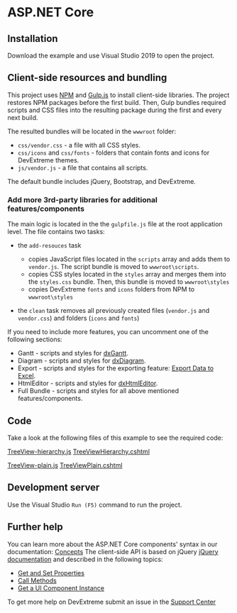 # ASP.NET Core

## Installation

Download the example and use Visual Studio 2019 to open the project. 

## Client-side resources and bundling

This project uses [NPM](http://npmjs.com/) and [Gulp.js](https://gulpjs.com/) to install client-side libraries. The project restores NPM packages before the first build. Then, Gulp bundles required scripts and CSS files into the resulting package during the first and every next build. 

The resulted bundles will be located in the `wwwroot` folder:
* `css/vendor.css` - a file with all CSS styles.
* `css/icons` and `css/fonts` - folders that contain fonts and icons for DevExtreme themes.
* `js/vendor.js` - a file that contains all scripts.

The default bundle includes jQuery, Bootstrap, and DevExtreme.

### Add more 3rd-party libraries for additional features/components 

The main logic is located in the the `gulpfile.js` file at the root application level. The file contains two tasks:

* the `add-resouces` task  

    * copies JavaScript files located in the `scripts` array and adds them to `vendor.js`. The script bundle is moved to `wwwroot\scripts`.
    * copies CSS styles located in the `styles` array and merges them into the `styles.css` bundle. Then, this bundle is moved to `wwwroot\styles`
    * copies DevExtreme `fonts` and `icons` folders from NPM  to `wwwroot\styles`

*  the `clean` task removes all previously created files (`vendor.js` and `vendor.css`) and folders (`icons` and `fonts`)

If you need to include more features, you can uncomment one of the following sections:

* Gantt - scripts and styles for [dxGantt](https://js.devexpress.com/DevExtreme/Guide/UI_Components/Gantt/Getting_Started_with_Gantt/).
* Diagram - scripts and styles for [dxDiagram](https://js.devexpress.com/DevExtreme/Guide/UI_Components/Diagram/Getting_Started_with_Diagram/).
* Export  - scripts and styles for the exporting feature: [Export Data to Excel](https://js.devexpress.com/DevExtreme/Guide/UI_Components/DataGrid/Getting_Started_with_DataGrid/#Export_Data_to_Excel). 
* HtmlEditor - scripts and styles for [dxHtmlEditor](https://js.devexpress.com/DevExtreme/Guide/UI_Components/HtmlEditor/Overview/).
* Full Bundle - scripts and styles for all above mentioned features/components.  

## Code

Take a look at the following files of this example to see the required code: 

[TreeView-hierarchy.js](https://github.com/DevExpress-Examples/DevExtreme-TreeView-How-to-drag-and-drop-multiple-items/blob/22.1.6%2B/ASP.NET%20Core/wwwroot/js/TreeView-hierarchy.js)
[TreeViewHierarchy.cshtml](https://github.com/DevExpress-Examples/DevExtreme-TreeView-How-to-drag-and-drop-multiple-items/blob/22.1.6%2B/ASP.NET%20Core/Views/PartialViews/TreeViewHierarchy.cshtml)


[TreeView-plain.js](https://github.com/DevExpress-Examples/DevExtreme-TreeView-How-to-drag-and-drop-multiple-items/blob/22.1.6%2B/ASP.NET%20Core/wwwroot/js/TreeView-plain.js)
[TreeViewPlain.cshtml](https://github.com/DevExpress-Examples/DevExtreme-TreeView-How-to-drag-and-drop-multiple-items/blob/22.1.6%2B/ASP.NET%20Core/Views/PartialViews/TreeViewPlain.cshtml)


## Development server

Use the Visual Studio `Run (F5)` command to run the project.

## Further help

You can learn more about the ASP.NET Core components' syntax in our documentation: [Concepts](https://docs.devexpress.com/AspNetCore/400574/devextreme-based-controls/concepts/razor-syntax)
The client-side API is based on jQuery [jQuery documentation](https://api.jquery.com/) and described in the following topics: 
* [Get and Set Properties](https://js.devexpress.com/DevExtreme/Guide/jQuery_Components/Component_Configuration_Syntax/#Get_and_Set_Properties)
* [Call Methods](https://js.devexpress.com/DevExtreme/Guide/jQuery_Components/Component_Configuration_Syntax/#Call_Methods)
* [Get a UI Component Instance](https://js.devexpress.com/DevExtreme/Guide/jQuery_Components/Component_Configuration_Syntax/#Get_a_UI_Component_Instance)

To get more help on DevExtreme submit an issue in the [Support Center](https://www.devexpress.com/Support/Center/Question/Create)


